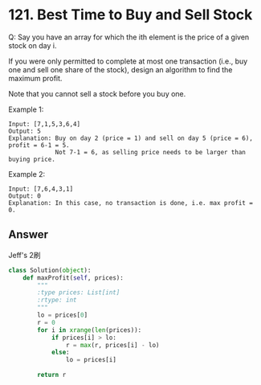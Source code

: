 # 121. Best Time to Buy and Sell Stock
Q: Say you have an array for which the ith element is the price of a given stock on day i.

If you were only permitted to complete at most one transaction (i.e., buy one and sell one share of the stock), design an algorithm to find the maximum profit.

Note that you cannot sell a stock before you buy one.

Example 1:
```
Input: [7,1,5,3,6,4]
Output: 5
Explanation: Buy on day 2 (price = 1) and sell on day 5 (price = 6), profit = 6-1 = 5.
             Not 7-1 = 6, as selling price needs to be larger than buying price.
```

Example 2:
```
Input: [7,6,4,3,1]
Output: 0
Explanation: In this case, no transaction is done, i.e. max profit = 0.
```

## Answer
Jeff's 2刷
```python
class Solution(object):
    def maxProfit(self, prices):
        """
        :type prices: List[int]
        :rtype: int
        """
        lo = prices[0]
        r = 0
        for i in xrange(len(prices)):
            if prices[i] > lo:
                r = max(r, prices[i] - lo)
            else:
                lo = prices[i]
                
        return r
```